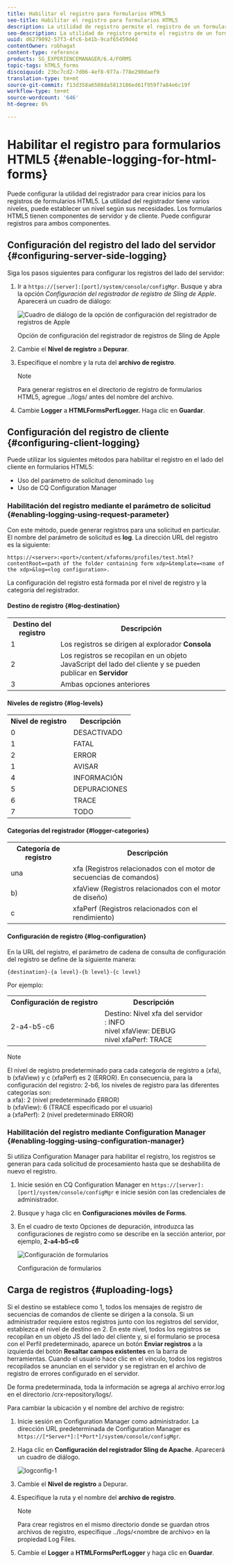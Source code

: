 ```yaml
---
title: Habilitar el registro para formularios HTML5
seo-title: Habilitar el registro para formularios HTML5
description: La utilidad de registro permite el registro de un formulario y ayuda a depurar problemas relacionados con el formulario.
seo-description: La utilidad de registro permite el registro de un formulario y ayuda a depurar problemas relacionados con el formulario.
uuid: d6279092-57f3-4fc6-b41b-9caf65459d4d
contentOwner: robhagat
content-type: reference
products: SG_EXPERIENCEMANAGER/6.4/FORMS
topic-tags: hTML5_forms
discoiquuid: 23bc7cd2-7d06-4ef8-977a-778e290daef9
translation-type: tm+mt
source-git-commit: f13d358a6508da5813186ed61f959f7a84e6c19f
workflow-type: tm+mt
source-wordcount: '646'
ht-degree: 6%

---
```



# Habilitar el registro para formularios HTML5 {#enable-logging-for-html-forms}

Puede configurar la utilidad del registrador para crear inicios para los registros de formularios HTML5. La utilidad del registrador tiene varios niveles, puede establecer un nivel según sus necesidades. Los formularios HTML5 tienen componentes de servidor y de cliente. Puede configurar registros para ambos componentes.

## Configuración del registro del lado del servidor {#configuring-server-side-logging}

Siga los pasos siguientes para configurar los registros del lado del servidor:

1. Ir a `https://[server]:[port]/system/console/configMgr`. Busque y abra la opción *Configuración del registrador de registro de Sling de Apple*. Aparecerá un cuadro de diálogo:

   ![ Cuadro de diálogo de la opción de configuración del registrador de registros de Apple](assets/logconfig.png)

   Opción de configuración del registrador de registros de Sling de Apple

1. Cambie el **Nivel de registro** a **Depurar**.

1. Especifique el nombre y la ruta del **archivo de registro**.

   >[!NOTE]
   >
   >Para generar registros en el directorio de registro de formularios HTML5, agregue ../logs/ antes del nombre del archivo.

1. Cambie **Logger** a **HTMLFormsPerfLogger.** Haga clic en **Guardar**.

## Configuración del registro de cliente {#configuring-client-logging}

Puede utilizar los siguientes métodos para habilitar el registro en el lado del cliente en formularios HTML5:

* Uso del parámetro de solicitud denominado `log`
* Uso de CQ Configuration Manager

### Habilitación del registro mediante el parámetro de solicitud {#enabling-logging-using-request-parameter}

Con este método, puede generar registros para una solicitud en particular. El nombre del parámetro de solicitud es **log**. La dirección URL del registro es la siguiente:

`https://<server>:<port>/content/xfaforms/profiles/test.html?contentRoot=<path of the folder containing form xdp>&template=<name of the xdp>&log=<log configuration>.`

La configuración del registro está formada por el nivel de registro y la categoría del registrador.

#### Destino de registro {#log-destination}

<table> 
 <tbody> 
  <tr> 
   <th><strong>Destino del registro</strong></th> 
   <th><strong>Descripción</strong></th> 
  </tr> 
  <tr> 
   <td>1</td> 
   <td>Los registros se dirigen al explorador <strong>Consola</strong></td> 
  </tr> 
  <tr> 
   <td>2</td> 
   <td>Los registros se recopilan en un objeto JavaScript del lado del cliente y se pueden publicar en <strong>Servidor</strong> </td> 
  </tr> 
  <tr> 
   <td>3</td> 
   <td>Ambas opciones anteriores<br /> </td> 
  </tr> 
 </tbody> 
</table>

#### Niveles de registro {#log-levels}

<table> 
 <tbody> 
  <tr> 
   <th>Nivel de registro</th> 
   <th>Descripción</th> 
  </tr> 
  <tr> 
   <td>0</td> 
   <td>DESACTIVADO<br type="_moz" /> </td> 
  </tr> 
  <tr> 
   <td>1</td> 
   <td>FATAL<br type="_moz" /> </td> 
  </tr> 
  <tr> 
   <td>2</td> 
   <td>ERROR<br type="_moz" /> </td> 
  </tr> 
  <tr> 
   <td>1</td> 
   <td>AVISAR<br type="_moz" /> </td> 
  </tr> 
  <tr> 
   <td>4</td> 
   <td>INFORMACIÓN<br type="_moz" /> </td> 
  </tr> 
  <tr> 
   <td>5</td> 
   <td>DEPURACIONES<br type="_moz" /> </td> 
  </tr> 
  <tr> 
   <td>6</td> 
   <td>TRACE<br type="_moz" /> </td> 
  </tr> 
  <tr> 
   <td>7</td> 
   <td>TODO<br type="_moz" /> </td> 
  </tr> 
 </tbody> 
</table>

#### Categorías del registrador {#logger-categories}

<table> 
 <tbody> 
  <tr> 
   <th>Categoría de registro</th> 
   <th>Descripción</th> 
  </tr> 
  <tr> 
   <td>una</td> 
   <td>xfa (Registros relacionados con el motor de secuencias de comandos)</td> 
  </tr> 
  <tr> 
   <td>b)</td> 
   <td>xfaView (Registros relacionados con el motor de diseño)<br type="_moz" /> </td> 
  </tr> 
  <tr> 
   <td>c</td> 
   <td>xfaPerf (Registros relacionados con el rendimiento)<br type="_moz" /> </td> 
  </tr> 
 </tbody> 
</table>

#### Configuración de registro {#log-configuration}

En la URL del registro, el parámetro de cadena de consulta de configuración del registro se define de la siguiente manera:

`{destination}-{a level}-{b level}-{c level}`

Por ejemplo:

<table> 
 <tbody> 
  <tr> 
   <th>Configuración de registro</th> 
   <th>Descripción</th> 
  </tr> 
  <tr> 
   <td>2-a4-b5-c6<br type="_moz" /> </td> 
   <td>Destino: Nivel xfa del servidor<br />: INFO<br /> nivel xfaView: DEBUG<br /> nivel xfaPerf: TRACE</td> 
  </tr> 
 </tbody> 
</table>

>[!NOTE]
>
>El nivel de registro predeterminado para cada categoría de registro a (xfa), b (xfaView) y c (xfaPerf) es 2 (ERROR). En consecuencia, para la configuración del registro: 2-b6, los niveles de registro para las diferentes categorías son:\
>a xfa): 2 (nivel predeterminado ERROR)\
>b (xfaView): 6 (TRACE especificado por el usuario)\
>a (xfaPerf): 2 (nivel predeterminado ERROR)

### Habilitación del registro mediante Configuration Manager {#enabling-logging-using-configuration-manager}

Si utiliza Configuration Manager para habilitar el registro, los registros se generan para cada solicitud de procesamiento hasta que se deshabilita de nuevo el registro.

1. Inicie sesión en CQ Configuration Manager en `https://[server]:[port]/system/console/configMgr` e inicie sesión con las credenciales de administrador.
1. Busque y haga clic en **Configuraciones móviles de Forms**.
1. En el cuadro de texto Opciones de depuración, introduzca las configuraciones de registro como se describe en la sección anterior, por ejemplo, **2-a4-b5-c6**

   ![Configuración de formularios](assets/forms_configuration.png)

   Configuración de formularios

## Carga de registros {#uploading-logs}

Si el destino se establece como 1, todos los mensajes de registro de secuencias de comandos de cliente se dirigen a la consola. Si un administrador requiere estos registros junto con los registros del servidor, establezca el nivel de destino en 2. En este nivel, todos los registros se recopilan en un objeto JS del lado del cliente y, si el formulario se procesa con el Perfil predeterminado, aparece un botón **Enviar registros** a la izquierda del botón **Resaltar campos existentes** en la barra de herramientas. Cuando el usuario hace clic en el vínculo, todos los registros recopilados se anuncian en el servidor y se registran en el archivo de registro de errores configurado en el servidor.

De forma predeterminada, toda la información se agrega al archivo error.log en el directorio /crx-repository/logs/.

Para cambiar la ubicación y el nombre del archivo de registro:

1. Inicie sesión en Configuration Manager como administrador. La dirección URL predeterminada de Configuration Manager es `https://[*Server*]:[*Port*]/system/console/configMgr`.
1. Haga clic en **Configuración del registrador Sling de Apache**. Aparecerá un cuadro de diálogo.

   ![logconfig-1](assets/logconfig-1.png)

1. Cambie el **Nivel de registro** a Depurar.

1. Especifique la ruta y el nombre del **archivo de registro**.

   >[!NOTE]
   >
   >Para crear registros en el mismo directorio donde se guardan otros archivos de registro, especifique ../logs/&lt;nombre de archivo> en la propiedad Log Files.

1. Cambie el **Logger** a **HTMLFormsPerfLogger** y haga clic en **Guardar**.


